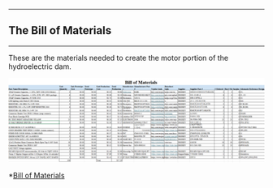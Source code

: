------
## The Bill of Materials 
-----
These are the materials needed to create the motor portion of the hydroelectric dam. 

![Bill of Materials](./BillofMaterialsFinal.png)

*[Bill of Materials](./BilloMaterialsFinal.xlsx)
